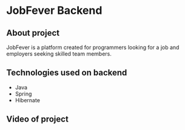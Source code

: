 # JobFever Backend

## About project
JobFever is a platform created for programmers looking for a job and employers seeking skilled team members.

## Technologies used on backend
- Java
- Spring
- Hibernate

## Video of project
